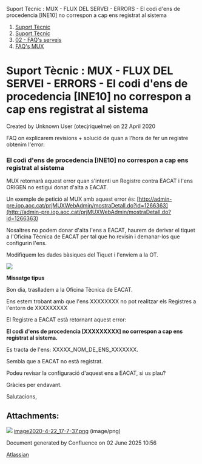 Suport Tècnic : MUX - FLUX DEL SERVEI - ERRORS - El codi d'ens de procedencia \[INE10\] no correspon a cap ens registrat al sistema  

1.  [Suport Tècnic](index.md)
2.  [Suport Tècnic](13893782.md)
3.  [02 - FAQ's serveis](26313393.md)
4.  [FAQ's MUX](28705591.md)

Suport Tècnic : MUX - FLUX DEL SERVEI - ERRORS - El codi d'ens de procedencia \[INE10\] no correspon a cap ens registrat al sistema
===================================================================================================================================

Created by Unknown User (otecjriquelme) on 22 April 2020

FAQ on explicarem revisions + solució de quan a l'hora de fer un registre obtenim l'error:

### El codi d'ens de procedencia \[INE10\] no correspon a cap ens registrat al sistema

  

MUX retornarà aquest error quan s'intenti un Registre contra EACAT i l'ens ORIGEN no estigui donat d'alta a EACAT.

  

Un exemple de petició al MUX amb aquest error és: [http://admin-pre.iop.aoc.cat/prjMUXWebAdmin/mostraDetall.do?id=1266363](http://admin-pre.iop.aoc.cat/prjMUXWebAdmin/mostraDetall.do?id=1266363)

  

Nosaltres no podem donar d'alta l'ens a EACAT, haurem de derivar el tiquet a l'Oficina Tècnica de EACAT per tal que ho revisin i demanar-los que configurin l'ens.

Modifiquem les dades bàsiques del Tiquet i l'enviem a la OT.

![](attachments/36340964/36340965.png)

**Missatge tipus**

Bon dia, traslladem a la Oficina Tècnica de EACAT.

Ens estem trobant amb que l'ens XXXXXXXX no pot realitzar els Registres a l'entorn de XXXXXXXXX

El Registre a EACAT està retornant aquest error:

**El codi d'ens de procedencia \[XXXXXXXXX\] no correspon a cap ens registrat al sistema.**

Es tracta de l'ens: XXXXX\_NOM\_DE\_ENS\_XXXXXXX.

Sembla que a EACAT no està registrat.

Podeu revisar la configuració d'aquest ens a EACAT, si us plau?

Gràcies per endavant.

Salutacions,

  

Attachments:
------------

![](images/icons/bullet_blue.gif) [image2020-4-22\_17-7-37.png](attachments/36340964/36340965.png) (image/png)  

Document generated by Confluence on 02 June 2025 10:56

[Atlassian](http://www.atlassian.com/)